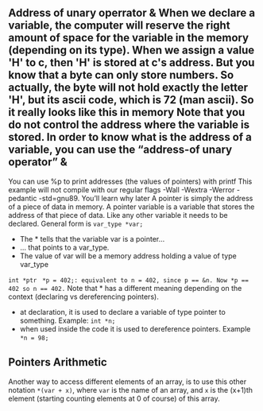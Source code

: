 Address of unary operrator &
When we declare a variable, the computer will reserve the right amount of space for the variable in the memory (depending on its type).
When we assign a value 'H' to c, then 'H' is stored at c's address.
But you know that a byte can only store numbers. So actually, the byte will not hold exactly the letter 'H', but its ascii code, which is 72 (man ascii). So it really looks like this in memory
Note that you do not control the address where the variable is stored. In order to know what is the address of a variable, you can use the “address-of unary operator” &
---
You can use %p to print addresses (the values of pointers) with printf
This example will not compile with our regular flags -Wall -Wextra -Werror -pedantic -std=gnu89. You’ll learn why later
A pointer is simply the address of a piece of data in memory. A pointer variable is a variable that stores the address of that piece of data.
 Like any other variable it needs to be declared. General form is
 `var_type *var;`
 - The * tells that the variable var is a pointer…
 - … that points to a var_type.
 - The value of var will be a memory address holding a value of type var_type
 
 `int *ptr`
` *p = 402;: equivalent to n = 402, since p == &n. Now *p == 402 so n == 402.`
Note that * has a different meaning depending on the context (declaring vs dereferencing pointers).
- at declaration, it is used to declare a variable of type pointer to something. Example:
 `int *n;`
-  when used inside the code it is used to dereference pointers. Example `*n = 98;`

## Pointers Arithmetic

Another way to access different elements of an array, is to use this other notation
 `*(var + x)`, where `var` is the name of an array, and `x` is the (x+1)th element (starting counting elements at 0 of course) of this array.
 
